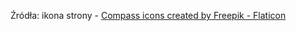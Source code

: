 Źródła: 
ikona strony - <a href="https://www.flaticon.com/free-icons/compass" title="compass icons">Compass icons created by Freepik - Flaticon</a>
